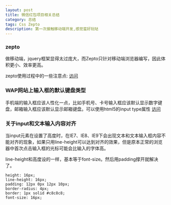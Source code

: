 ```yaml
---
layout: post
title: 微信红包项目相关总结
category: 总结
tags: Css Zepto 
description: 第一次接触移动端开发,感觉蛮好玩哒
---
```


### zepto
做移动端，jquery框架显得太过庞大，而Zepto只针对移动端浏览器编写，因此体积更小、效率更高。

zepto使用过程中的一些注意点:
[访问](http://chaoskeh.com/blog/some-experience-of-using-zepto.html)

### WAP网站上输入框的默认键盘类型
手机端的输入框应该人性化一点，比如手机号、卡号输入框应该默认显示数字键盘，邮箱输入框应该默认显示邮箱键盘。可以使用html5的input type属性 [访问](http://www.w3school.com.cn/html5/att_input_type.asp)

### 关于input和文本输入内容对齐
当input元素在设置了高度时，在IE7、IE8、IE9下会出现文本和文本输入框内容不能对齐的现象，如果只用line-height可以达到对齐的效果，但是原本正常的浏览器中首次点击输入框的光标可能会比输入的字体高。

line-height和高度设的一样，基本等于font-size。然后用padding撑开就解决了。

	height: 16px;
	line-height: 16px;
    padding: 12px 0px 12px 10px;
    border-radius: 4px;
    border: 1px solid #c8c8c8;
    font-size: 16px;
